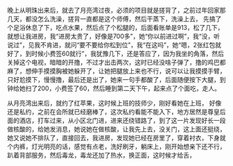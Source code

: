晚上从明珠出来后，就去了月亮湾过夜，必须的项目就是搓背了，之前过年回家那几天，都没怎么洗澡，搓背一直都是这个师傅，然后干蒸下，洗澡上去， 先搞了个足浴休息了下，吃点水果，然后点了个松腿的，后面看账单是913，松了几下，就想让我进房，我“进房太贵了，好像是700多”，她“你以前进过啊”，我“没，听说过”，见我不肯进，就问“要不要给你松到位”，我“在这吗”，她“嗯，2张红包就好了，到时候小费签60就行”，我犹豫几下，还是答应了，因为我坐的角落，然后关掉这个电视，暗暗的开撸，不过才出击两次，这时已经没啥子弹了，撸的鸡巴都麻了，想伸手摸摸胸被她躲开了，让她把腿放上来也不行，说可以让我摸摸手臂，只好尬摸下，慢慢撸，最后还是出了，她来一句手都酸了，后面随便按下大腿，到钟给她扫了200，小费签了60，然后睡到第二天下午，起来点了个面吃，走人。

从月亮湾出来后，就约了红苹果，这时候上班的技师少，刚好看她在上班， 好像还是私约，之前在会所就已经磨棒了，这次私约看能不能入下，地方居然是尊皇后面的酒店，打车过来，从小区北门进，进来还绕错路了，到了这一片发现好长一段做核酸的，给她发消息，她说她在做核酸，让我先上去，没关门，这上面还挺绕，她又说她不排队了，直接回去，我进房，发现她已经在房里了，穿着衬衣，下身就个内裤，灯光明亮的话，感觉有点老，洗好刷牙，躺床上，刚开始想亲下还不行，趴着背部服务，然后毒龙，毒龙还加了热水，换正面，这时候才给舌，

